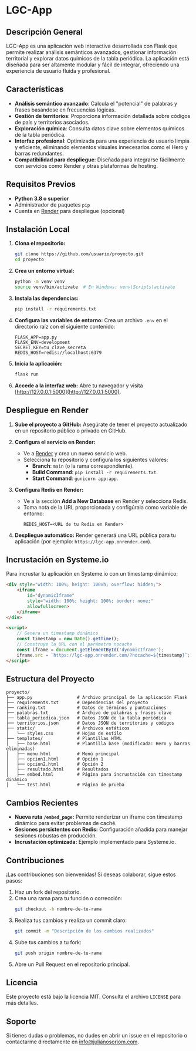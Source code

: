 # LGC-App

## Descripción General

LGC-App es una aplicación web interactiva desarrollada con Flask que permite realizar análisis semánticos avanzados, gestionar información territorial y explorar datos químicos de la tabla periódica. La aplicación está diseñada para ser altamente modular y fácil de integrar, ofreciendo una experiencia de usuario fluida y profesional.

## Características

- **Análisis semántico avanzado**: Calcula el "potencial" de palabras y frases basándose en frecuencias lógicas.
- **Gestión de territorios**: Proporciona información detallada sobre códigos de país y territorios asociados.
- **Exploración química**: Consulta datos clave sobre elementos químicos de la tabla periódica.
- **Interfaz profesional**: Optimizada para una experiencia de usuario limpia y eficiente, eliminando elementos visuales innecesarios como el Hero y barras redundantes.
- **Compatibilidad para despliegue**: Diseñada para integrarse fácilmente con servicios como Render y otras plataformas de hosting.

## Requisitos Previos

- **Python 3.8 o superior**
- Administrador de paquetes `pip`
- Cuenta en [Render](https://render.com) para despliegue (opcional)

## Instalación Local

1. **Clona el repositorio:**
   ```bash
   git clone https://github.com/usuario/proyecto.git
   cd proyecto
   ```

2. **Crea un entorno virtual:**
   ```bash
   python -m venv venv
   source venv/bin/activate  # En Windows: venv\Scripts\activate
   ```

3. **Instala las dependencias:**
   ```bash
   pip install -r requirements.txt
   ```

4. **Configura las variables de entorno:**
   Crea un archivo `.env` en el directorio raíz con el siguiente contenido:
   ```env
   FLASK_APP=app.py
   FLASK_ENV=development
   SECRET_KEY=tu_clave_secreta
   REDIS_HOST=redis://localhost:6379
   ```

5. **Inicia la aplicación:**
   ```bash
   flask run
   ```

6. **Accede a la interfaz web:**
   Abre tu navegador y visita [http://127.0.0.1:5000](http://127.0.0.1:5000).

## Despliegue en Render

1. **Sube el proyecto a GitHub:**
   Asegúrate de tener el proyecto actualizado en un repositorio público o privado en GitHub.

2. **Configura el servicio en Render:**
   - Ve a [Render](https://render.com) y crea un nuevo servicio web.
   - Selecciona tu repositorio y configura los siguientes valores:
     - **Branch**: `main` (o la rama correspondiente).
     - **Build Command**: `pip install -r requirements.txt`.
     - **Start Command**: `gunicorn app:app`.

3. **Configura Redis en Render:**
   - Ve a la sección **Add a New Database** en Render y selecciona Redis.
   - Toma nota de la URL proporcionada y configúrala como variable de entorno:
     ```env
     REDIS_HOST=<URL de tu Redis en Render>
     ```

4. **Despliegue automático:**
   Render generará una URL pública para tu aplicación (por ejemplo: `https://lgc-app.onrender.com`).

## Incrustación en Systeme.io

Para incrustar tu aplicación en Systeme.io con un timestamp dinámico:

```html
<div style="width: 100%; height: 100vh; overflow: hidden;">
    <iframe 
        id="dynamicIframe"
        style="width: 100%; height: 100%; border: none;" 
        allowfullscreen>
    </iframe>
</div>

<script>
    // Genera un timestamp dinámico
    const timestamp = new Date().getTime();
    // Construye la URL con el parámetro nocache
    const iframe = document.getElementById('dynamicIframe');
    iframe.src = `https://lgc-app.onrender.com/?nocache=${timestamp}`;
</script>
```

## Estructura del Proyecto

```plaintext
proyecto/
├── app.py                 # Archivo principal de la aplicación Flask
├── requirements.txt       # Dependencias del proyecto
├── ranking.txt            # Datos de términos y puntuaciones
├── palabras.txt           # Archivo de palabras y frases clave
├── tabla_periodica.json   # Datos JSON de la tabla periódica
├── territorios.json       # Datos JSON de territorios y códigos
├── static/                # Archivos estáticos
│   └── styles.css         # Hojas de estilo
├── templates/             # Plantillas HTML
│   ├── base.html          # Plantilla base (modificada: Hero y barras eliminadas)
│   ├── menu.html          # Menú principal
│   ├── opcion1.html       # Opción 1
│   ├── opcion2.html       # Opción 2
│   ├── resultado.html     # Resultados
│   ├── embed.html         # Página para incrustación con timestamp dinámico
│   └── test.html          # Página de prueba
```

## Cambios Recientes

- **Nueva ruta `/embed_page`:** Permite renderizar un iframe con timestamp dinámico para evitar problemas de caché.
- **Sesiones persistentes con Redis:** Configuración añadida para manejar sesiones robustas en producción.
- **Incrustación optimizada:** Ejemplo implementado para Systeme.io.

## Contribuciones

¡Las contribuciones son bienvenidas! Si deseas colaborar, sigue estos pasos:

1. Haz un fork del repositorio.
2. Crea una rama para tu función o corrección:
   ```bash
   git checkout -b nombre-de-tu-rama
   ```
3. Realiza tus cambios y realiza un commit claro:
   ```bash
   git commit -m "Descripción de los cambios realizados"
   ```
4. Sube tus cambios a tu fork:
   ```bash
   git push origin nombre-de-tu-rama
   ```
5. Abre un Pull Request en el repositorio principal.

## Licencia

Este proyecto está bajo la licencia MIT. Consulta el archivo `LICENSE` para más detalles.

## Soporte

Si tienes dudas o problemas, no dudes en abrir un issue en el repositorio o contactarme directamente en [info@julianosoriom.com](mailto:info@julianosoriom.com).
